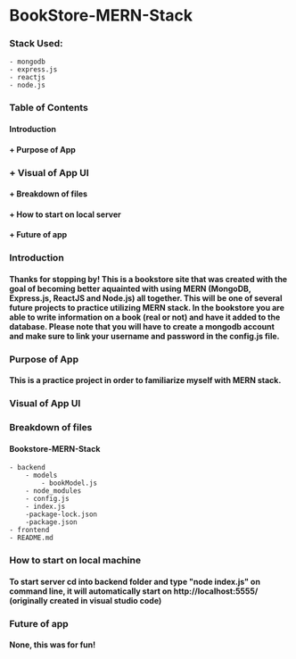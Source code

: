 # BookStore-MERN-Stack
<!-- bookstore cute logo -->


### Stack Used:
    - mongodb
    - express.js
    - reactjs
    - node.js

<!-- ![mongodblogo](http://url/to/img.png) how to add a logo to md file-->

### Table of Contents
#### Introduction
#### + Purpose of App
### + Visual of App UI
#### + Breakdown of files
#### + How to start on local server
#### + Future of app 


### Introduction
#### Thanks for stopping by! This is a bookstore site that was created with the goal of becoming better aquainted with using MERN (MongoDB, Express.js, ReactJS and Node.js) all together. This will be one of several future projects to practice utilizing MERN stack. In the bookstore you are able to write information on a book (real or not) and have it added to the database. Please note that you will have to create a mongodb account and make sure to link your username and password in the config.js file.

### Purpose of App
#### This is a practice project in order to familiarize myself with MERN stack.

### Visual of App UI

### Breakdown of files

#### Bookstore-MERN-Stack
    - backend
        - models
            - bookModel.js
        - node_modules
        - config.js
        - index.js
        -package-lock.json
        -package.json
    - frontend
    - README.md

### How to start on local machine
#### To start server cd into backend folder and type "node index.js" on command line, it will automatically start on http://localhost:5555/ (originally created in visual studio code)

### Future of app 
#### None, this was for fun!